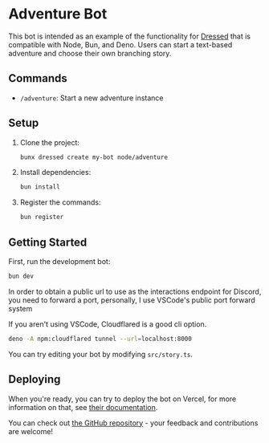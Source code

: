 # Adventure Bot

This bot is intended as an example of the functionality for
[Dressed](https://dressed.vercel.app) that is compatible with Node,
Bun, and Deno. Users can start a text-based adventure
and choose their own branching story.

## Commands

- `/adventure`: Start a new adventure instance

## Setup

1. Clone the project:

   ```sh
   bunx dressed create my-bot node/adventure
   ```

2. Install dependencies:

   ```sh
   bun install
   ```

3. Register the commands:
   ```sh
   bun register
   ```

## Getting Started

First, run the development bot:

```sh
bun dev
```

In order to obtain a public url to use as the interactions endpoint for Discord,
you need to forward a port, personally, I use VSCode's public port forward
system

If you aren't using VSCode, Cloudflared is a good cli option.

```sh
deno -A npm:cloudflared tunnel --url=localhost:8000
```

You can try editing your bot by modifying `src/story.ts`.

## Deploying

When you're ready, you can try to deploy the bot on Vercel, for more information on that, see [their documentation](https://vercel.com/docs/deployments).

You can check out
[the GitHub repository](https://github.com/inbestigator/dressed) - your feedback
and contributions are welcome!

